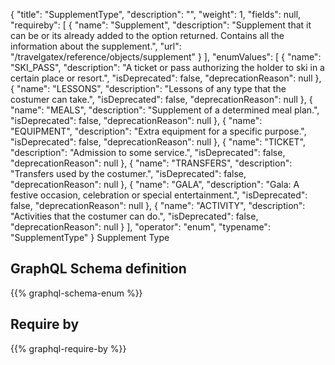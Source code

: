 {
  "title": "SupplementType",
  "description": "",
  "weight": 1,
  "fields": null,
  "requireby": [
    {
      "name": "Supplement",
      "description": "Supplement that it can be or its already added to the option returned. Contains all the information about the supplement.",
      "url": "/travelgatex/reference/objects/supplement"
    }
  ],
  "enumValues": [
    {
      "name": "SKI_PASS",
      "description": "A ticket or pass authorizing the holder to ski in a certain place or resort.",
      "isDeprecated": false,
      "deprecationReason": null
    },
    {
      "name": "LESSONS",
      "description": "Lessons of any type that the costumer can take.",
      "isDeprecated": false,
      "deprecationReason": null
    },
    {
      "name": "MEALS",
      "description": "Supplement of a determined meal plan.",
      "isDeprecated": false,
      "deprecationReason": null
    },
    {
      "name": "EQUIPMENT",
      "description": "Extra equipment for a specific purpose.",
      "isDeprecated": false,
      "deprecationReason": null
    },
    {
      "name": "TICKET",
      "description": "Admission to some service.",
      "isDeprecated": false,
      "deprecationReason": null
    },
    {
      "name": "TRANSFERS",
      "description": "Transfers used by the costumer.",
      "isDeprecated": false,
      "deprecationReason": null
    },
    {
      "name": "GALA",
      "description": "Gala: A festive occasion, celebration or special entertainment.",
      "isDeprecated": false,
      "deprecationReason": null
    },
    {
      "name": "ACTIVITY",
      "description": "Activities that the costumer can do.",
      "isDeprecated": false,
      "deprecationReason": null
    }
  ],
  "operator": "enum",
  "typename": "SupplementType"
}
Supplement Type
## GraphQL Schema definition

{{% graphql-schema-enum %}}

## Require by

{{% graphql-require-by %}}
